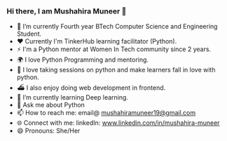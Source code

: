 ### Hi there, I am Mushahira Muneer 👋

- 🔭 I’m currently Fourth year BTech Computer Science and Engineering Student.
- ❤️ Currently I'm TinkerHub learning facilitator (Python).
- ⚡️ I'm a Python mentor at Women In Tech community since 2 years.
- 🌍 I love Python Programming and mentoring.
- 💚 I love taking sessions on python and make learners fall in love with python.
- ⛴ I also enjoy doing web development in frontend.
- 🌱 I’m currently learning Deep learning.
- 💬 Ask me about Python
- 📫 How to reach me: email@ mushahiramuneer19@gmail.com
- 🌐 Connect with me: linkedIn: www.linkedin.com/in/mushahira-muneer
- 😄 Pronouns: She/Her


